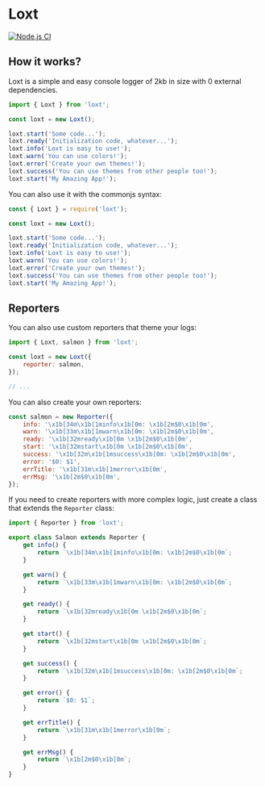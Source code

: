 # Loxt

[![Node.js CI](https://github.com/AngelNext/loxt/actions/workflows/npm-publish.yml/badge.svg)](https://github.com/AngelNext/loxt/actions/workflows/npm-publish.yml)

## How it works?

Loxt is a simple and easy console logger of 2kb in size with 0 external dependencies.

```js
import { Loxt } from 'loxt';

const loxt = new Loxt();

loxt.start('Some code...');
loxt.ready('Initialization code, whatever...');
loxt.info('Loxt is easy to use!');
loxt.warn('You can use colors!');
loxt.error('Create your own themes!');
loxt.success('You can use themes from other people too!');
loxt.start('My Amazing App!');
```

You can also use it with the commonjs syntax:

```js
const { Loxt } = require('loxt');

const loxt = new Loxt();

loxt.start('Some code...');
loxt.ready('Initialization code, whatever...');
loxt.info('Loxt is easy to use!');
loxt.warn('You can use colors!');
loxt.error('Create your own themes!');
loxt.success('You can use themes from other people too!');
loxt.start('My Amazing App!');
```

## Reporters

You can also use custom reporters that theme your logs:

```js
import { Loxt, salmon } from 'loxt';

const loxt = new Loxt({
	reporter: salmon,
});

// ...
```

You can also create your own reporters:

```js
const salmon = new Reporter({
	info: '\x1b[34m\x1b[1minfo\x1b[0m: \x1b[2m$0\x1b[0m',
	warn: '\x1b[33m\x1b[1mwarn\x1b[0m: \x1b[2m$0\x1b[0m',
	ready: '\x1b[32mready\x1b[0m \x1b[2m$0\x1b[0m',
	start: '\x1b[32mstart\x1b[0m \x1b[2m$0\x1b[0m',
	success: '\x1b[32m\x1b[1msuccess\x1b[0m: \x1b[2m$0\x1b[0m',
	error: '$0: $1',
	errTitle: '\x1b[31m\x1b[1merror\x1b[0m',
	errMsg: '\x1b[2m$0\x1b[0m',
});
```

If you need to create reporters with more complex logic, just create a class that extends the `Reporter` class:

```js
import { Reporter } from 'loxt';

export class Salmon extends Reporter {
	get info() {
		return `\x1b[34m\x1b[1minfo\x1b[0m: \x1b[2m$0\x1b[0m`;
	}

	get warn() {
		return `\x1b[33m\x1b[1mwarn\x1b[0m: \x1b[2m$0\x1b[0m`;
	}

	get ready() {
		return `\x1b[32mready\x1b[0m \x1b[2m$0\x1b[0m`;
	}

	get start() {
		return `\x1b[32mstart\x1b[0m \x1b[2m$0\x1b[0m`;
	}

	get success() {
		return `\x1b[32m\x1b[1msuccess\x1b[0m: \x1b[2m$0\x1b[0m`;
	}

	get error() {
		return `$0: $1`;
	}

	get errTitle() {
		return `\x1b[31m\x1b[1merror\x1b[0m`;
	}

	get errMsg() {
		return `\x1b[2m$0\x1b[0m`;
	}
}
```
